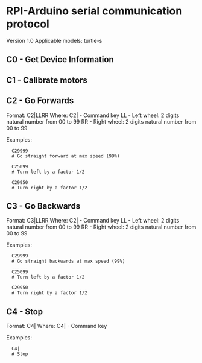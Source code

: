 # RPI-Arduino serial communication protocol

Version 1.0
Applicable models: turtle-s

## C0 - Get Device Information

## C1 - Calibrate motors


## C2 - Go Forwards

Format: C2|LLRR
Where:
C2| - Command key
LL - Left wheel: 2 digits natural number from 00 to 99
RR - Right wheel: 2 digits natural number from 00 to 99

Examples:
```
  C29999
  # Go straight forward at max speed (99%)

  C25099
  # Turn left by a factor 1/2

  C29950
  # Turn right by a factor 1/2
```

## C3 - Go Backwards

Format: C3|LLRR
Where:
C2| - Command key
LL - Left wheel: 2 digits natural number from 00 to 99
RR - Right wheel: 2 digits natural number from 00 to 99

Examples:
```
  C29999
  # Go straight backwards at max speed (99%)

  C25099
  # Turn left by a factor 1/2

  C29950
  # Turn right by a factor 1/2
```

## C4 - Stop

Format: C4|
Where:
C4| - Command key


Examples:
```
  C4|
  # Stop

```
